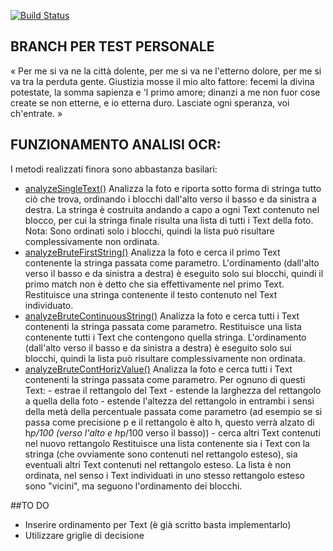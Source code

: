 [![Build Status](https://travis-ci.org/Kraktun/AppScontrini.svg?branch=K_main)](https://travis-ci.org/Kraktun/AppScontrini)

## BRANCH PER TEST PERSONALE
« Per me si va ne la città dolente,
per me si va ne l'etterno dolore,
per me si va tra la perduta gente.
Giustizia mosse il mio alto fattore:
fecemi la divina potestate,
la somma sapienza e 'l primo amore;
dinanzi a me non fuor cose create
se non etterne, e io etterna duro.
Lasciate ogni speranza, voi ch'entrate. »

## FUNZIONAMENTO ANALISI OCR:
I metodi realizzati finora sono abbastanza basilari:
* [analyzeSingleText()](https://github.com/Kraktun/AppScontrini/blob/K_main/app/src/main/java/com/ing/software/appscontrini/OCR/OcrAnalyzer.java#L43)
	Analizza la foto e riporta sotto forma di stringa tutto ciò che trova, ordinando i blocchi dall'alto verso il basso e da sinistra a destra.
	La stringa è costruita andando a capo a ogni Text contenuto nel blocco, per cui la stringa finale risulta una lista di tutti i Text della foto.
	Nota: Sono ordinati solo i blocchi, quindi la lista può risultare complessivamente non ordinata.
* [analyzeBruteFirstString()](https://github.com/Kraktun/AppScontrini/blob/K_main/app/src/main/java/com/ing/software/appscontrini/OCR/OcrAnalyzer.java#L82)
	Analizza la foto e cerca il primo Text contenente la stringa passata come parametro. L'ordinamento (dall'alto verso il basso e da sinistra a destra) è eseguito solo sui blocchi, quindi il primo match non è detto che sia effettivamente nel primo Text.
	Restituisce una stringa contenente il testo contenuto nel Text individuato.
* [analyzeBruteContinuousString()](https://github.com/Kraktun/AppScontrini/blob/K_main/app/src/main/java/com/ing/software/appscontrini/OCR/OcrAnalyzer.java#L123)
	Analizza la foto e cerca tutti i Text contenenti la stringa passata come parametro. Restituisce una lista contenente tutti i Text che contengono quella stringa.
	L'ordinamento (dall'alto verso il basso e da sinistra a destra) è eseguito solo sui blocchi, quindi la lista può risultare complessivamente non ordinata.
* [analyzeBruteContHorizValue()](https://github.com/Kraktun/AppScontrini/blob/K_main/app/src/main/java/com/ing/software/appscontrini/OCR/OcrAnalyzer.java#L172)
	Analizza la foto e cerca tutti i Text contenenti la stringa passata come parametro. Per ognuno di questi Text:
		- estrae il rettangolo del Text
		- estende la larghezza del rettangolo a quella della foto
		- estende l'altezza del rettangolo in entrambi i sensi della metà della percentuale passata come parametro (ad esempio se si passa come precisione p e il rettangolo è alto h, questo verrà alzato di h*p/100 (verso l'alto e h*p/100 verso il basso))
		- cerca altri Text contenuti nel nuovo rettangolo
	Restituisce una lista contenente sia i Text con la stringa (che ovviamente sono contenuti nel rettangolo esteso), sia eventuali altri Text contenuti nel rettangolo esteso.
	La lista è non ordinata, nel senso i Text individuati in uno stesso rettangolo esteso sono "vicini", ma seguono l'ordinamento dei blocchi.

##TO DO	
* Inserire ordinamento per Text (è già scritto basta implementarlo)
* Utilizzare griglie di decisione
	
	
